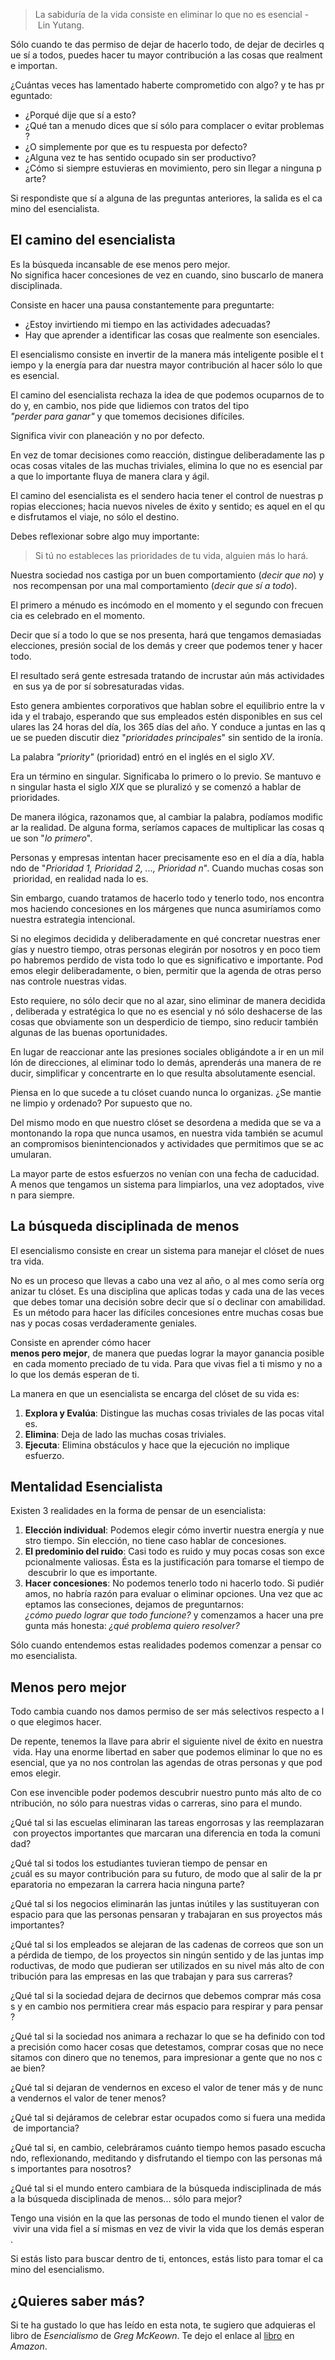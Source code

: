 > La sabiduría de la vida consiste en eliminar lo que no es esencial - Lin Yutang.

Sólo cuando te das permiso de dejar de hacerlo todo, de dejar de decirles que sí a todos, puedes hacer tu mayor contribución a las cosas que realmente importan.

¿Cuántas veces has lamentado haberte comprometido con algo? y te has preguntado:

- ¿Porqué dije que sí a esto?
- ¿Qué tan a menudo dices que sí sólo para complacer o evitar problemas?
- ¿O simplemente por que es tu respuesta por defecto?
- ¿Alguna vez te has sentido ocupado sin ser productivo?
- ¿Cómo si siempre estuvieras en movimiento, pero sin llegar a ninguna parte?

Si respondiste que sí a alguna de las preguntas anteriores, la salida es el camino del esencialista.

## El camino del esencialista

Es la búsqueda incansable de ese menos pero mejor. No significa hacer concesiones de vez en cuando, sino buscarlo de manera disciplinada.

Consiste en hacer una pausa constantemente para preguntarte:

- ¿Estoy invirtiendo mi tiempo en las actividades adecuadas?
- Hay que aprender a identificar las cosas que realmente son esenciales.

El esencialismo consiste en invertir de la manera más inteligente posible el tiempo y la energía para dar nuestra mayor contribución al hacer sólo lo que es esencial.

El camino del esencialista rechaza la idea de que podemos ocuparnos de todo y, en cambio, nos pide que lidiemos con tratos del tipo _"perder para ganar"_ y que tomemos decisiones difíciles.

Significa vivir con planeación y no por defecto.

En vez de tomar decisiones como reacción, distingue deliberadamente las pocas cosas vitales de las muchas triviales, elimina lo que no es esencial para que lo importante fluya de manera clara y ágil.

El camino del esencialista es el sendero hacia tener el control de nuestras propias elecciones; hacia nuevos niveles de éxito y sentido; es aquel en el que disfrutamos el viaje, no sólo el destino.

Debes reflexionar sobre algo muy importante:

> Si tú no estableces las prioridades de tu vida, alguien más lo hará.

Nuestra sociedad nos castiga por un buen comportamiento (_decir que no_) y nos recompensan por una mal comportamiento (_decir que sí a todo_).

El primero a ménudo es incómodo en el momento y el segundo con frecuencia es celebrado en el momento.

Decir que sí a todo lo que se nos presenta, hará que tengamos demasiadas elecciones, presión social de los demás y creer que podemos tener y hacer todo.

El resultado será gente estresada tratando de incrustar aún más actividades en sus ya de por sí sobresaturadas vidas.

Esto genera ambientes corporativos que hablan sobre el equilibrio entre la vida y el trabajo, esperando que sus empleados estén disponibles en sus celulares las 24 horas del día, los 365 días del año. Y conduce a juntas en las que se pueden discutir diez "_prioridades principales_" sin sentido de la ironía.

La palabra _"priority"_ (prioridad) entró en el inglés en el siglo *XV*.

Era un término en singular. Significaba lo primero o lo previo. Se mantuvo en singular hasta el siglo *XIX* que se pluralizó y se comenzó a hablar de prioridades.

De manera ilógica, razonamos que, al cambiar la palabra, podíamos modificar la realidad. De alguna forma, seríamos capaces de multiplicar las cosas que son "_lo primero_".

Personas y empresas intentan hacer precisamente eso en el día a día, hablando de "_Prioridad 1, Prioridad 2, ..., Prioridad n_". Cuando muchas cosas son prioridad, en realidad nada lo es.

Sin embargo, cuando tratamos de hacerlo todo y tenerlo todo, nos encontramos haciendo concesiones en los márgenes que nunca asumiríamos como nuestra estrategia intencional.

Si no elegimos decidida y deliberadamente en qué concretar nuestras energías y nuestro tiempo, otras personas elegirán por nosotros y en poco tiempo habremos perdido de vista todo lo que es significativo e importante. Podemos elegir deliberadamente, o bien, permitir que la agenda de otras personas controle nuestras vidas.

Esto requiere, no sólo decir que no al azar, sino eliminar de manera decidida, deliberada y estratégica lo que no es esencial y nó sólo deshacerse de las cosas que obviamente son un desperdicio de tiempo, sino reducir también algunas de las buenas oportunidades.

En lugar de reaccionar ante las presiones sociales obligándote a ir en un millón de direcciones, al eliminar todo lo demás, aprenderás una manera de reducir, simplificar y concentrarte en lo que resulta absolutamente esencial.

Piensa en lo que sucede a tu clóset cuando nunca lo organizas. ¿Se mantiene limpio y ordenado? Por supuesto que no.

Del mismo modo en que nuestro clóset se desordena a medida que se va amontonando la ropa que nunca usamos, en nuestra vida también se acumulan compromisos bienintencionados y actividades que permitimos que se acumularan.

La mayor parte de estos esfuerzos no venían con una fecha de caducidad. A menos que tengamos un sistema para limpiarlos, una vez adoptados, viven para siempre.

## La búsqueda disciplinada de menos

El esencialismo consiste en crear un sistema para manejar el clóset de nuestra vida.

No es un proceso que llevas a cabo una vez al año, o al mes como sería organizar tu clóset. Es una disciplina que aplicas todas y cada una de las veces que debes tomar una decisión sobre decir que sí o declinar con amabilidad. Es un método para hacer las difíciles concesiones entre muchas cosas buenas y pocas cosas verdaderamente geniales.

Consiste en aprender cómo hacer **menos pero mejor**, de manera que puedas lograr la mayor ganancia posible en cada momento preciado de tu vida. Para que vivas fiel a ti mismo y no a lo que los demás esperan de ti.

La manera en que un esencialista se encarga del clóset de su vida es:

1. **Explora y Evalúa**: Distingue las muchas cosas triviales de las pocas vitales.
2. **Elimina**: Deja de lado las muchas cosas triviales.
3. **Ejecuta**: Elimina obstáculos y hace que la ejecución no implique esfuerzo.

## Mentalidad Esencialista

Existen 3 realidades en la forma de pensar de un esencialista:

1. **Elección individual**: Podemos elegir cómo invertir nuestra energía y nuestro tiempo. Sin elección, no tiene caso hablar de concesiones.
2. **El predominio del ruido**: Casi todo es ruido y muy pocas cosas son excepcionalmente valiosas. Ésta es la justificación para tomarse el tiempo de descubrir lo que es importante.
3. **Hacer concesiones**: No podemos tenerlo todo ni hacerlo todo. Si pudiéramos, no habría razón para evaluar o eliminar opciones. Una vez que aceptamos las conseciones, dejamos de preguntarnos:  *¿cómo puedo lograr que todo funcione?* y comenzamos a hacer una pregunta más honesta: *¿qué problema quiero resolver?*

Sólo cuando entendemos estas realidades podemos comenzar a pensar como esencialista.

## Menos pero mejor

Todo cambia cuando nos damos permiso de ser más selectivos respecto a lo que elegimos hacer.

De repente, tenemos la llave para abrir el siguiente nivel de éxito en nuestra vida. Hay una enorme libertad en saber que podemos eliminar lo que no es esencial, que ya no nos controlan las agendas de otras personas y que podemos elegir.

Con ese invencible poder podemos descubrir nuestro punto más alto de contribución, no sólo para nuestras vidas o carreras, sino para el mundo.

¿Qué tal si las escuelas eliminaran las tareas engorrosas y las reemplazaran con proyectos importantes que marcaran una diferencia en toda la comunidad?

¿Qué tal si todos los estudiantes tuvieran tiempo de pensar en ¿cuál es su mayor contribución para su futuro, de modo que al salir de la preparatoria no empezaran la carrera hacia ninguna parte?

¿Qué tal si los negocios eliminarán las juntas inútiles y las sustituyeran con espacio para que las personas pensaran y trabajaran en sus proyectos más importantes?

¿Qué tal si los empleados se alejaran de las cadenas de correos que son una pérdida de tiempo, de los proyectos sin ningún sentido y de las juntas improductivas, de modo que pudieran ser utilizados en su nivel más alto de contribución para las empresas en las que trabajan y para sus carreras?

¿Qué tal si la sociedad dejara de decirnos que debemos comprar más cosas y en cambio nos permitiera crear más espacio para respirar y para pensar?

¿Qué tal si la sociedad nos animara a rechazar lo que se ha definido con toda precisión como hacer cosas que detestamos, comprar cosas que no necesitamos con dinero que no tenemos, para impresionar a gente que no nos cae bien?

¿Qué tal si dejaran de vendernos en exceso el valor de tener más y de nunca vendernos el valor de tener menos?

¿Qué tal si dejáramos de celebrar estar ocupados como si fuera una medida de importancia?

¿Qué tal si, en cambio, celebráramos cuánto tiempo hemos pasado escuchando, reflexionando, meditando y disfrutando el tiempo con las personas más importantes para nosotros?

¿Qué tal si el mundo entero cambiara de la búsqueda indisciplinada de más a la búsqueda disciplinada de menos... sólo para mejor?

Tengo una visión en la que las personas de todo el mundo tienen el valor de vivir una vida fiel a sí mismas en vez de vivir la vida que los demás esperan.

Si estás listo para buscar dentro de ti, entonces, estás listo para tomar el camino del esencialismo.

## ¿Quieres saber más?

Si te ha gustado lo que has leído en esta nota, te sugiero que adquieras el libro de _Esencialismo_ de _Greg McKeown_. Te dejo el enlace al [libro](https://www.amazon.com.mx/Esencialismo-m%C3%A1ximo-resultados-m%C3%ADnimo-esfuerzo/dp/6073815662/) en _Amazon_.
